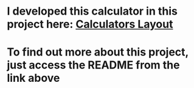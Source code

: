 # I developed this calculator in this project here: <a href="https://github.com/ProjectPOOCalculator/CalculatorLayout">Calculators Layout</a> 
# To find out more about this project, just access the README from the link above
